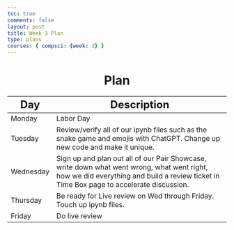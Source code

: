 ```yaml
---
toc: true
comments: false
layout: post
title: Week 3 Plan
type: plans
courses: { compsci: {week: 3} }
---
```


<h1 style="text-align: center;"><strong>Plan</strong></h1>
<table class="table">
    <thead>
        <tr>
            <th><font size="5">Day</font></th>
            <th><font size="5">Description</font></th>    
        </tr>
    </thead>
    <tbody>
        <tr>
            <td>Monday</td>
            <td>Labor Day</td>
        </tr>
        <tr>
            <td>Tuesday</td>
            <td>Review/verify all of our ipynb files such as the snake game and emojis with ChatGPT. Change up new code and make it unique.</td>
        </tr>
        <tr>
            <td>Wednesday</td>
            <td>Sign up and plan out all of our Pair Showcase, write down what went wrong, what went right, how we did everything and build a review ticket in Time Box page to accelerate discussion.</td>
        </tr>
        <tr>
            <td>Thursday</td>
            <td>Be ready for Live review on Wed through Friday. Touch up ipynb files.</td>
        </tr>
        <tr>
            <td>Friday</td>
            <td>Do live review</td>
        </tr>
    </tbody>
</table>

